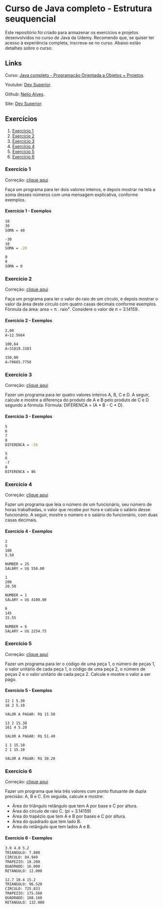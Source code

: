 # Curso de Java completo - Estrutura seuquencial

Este repositório foi criado para armazenar os exercícios e projetos desenvolvidos no curso de Java da Udemy. Recomendo que, se quiser ter acesso à experiência completa, inscreva-se no curso. Abaixo estão detalhes sobre o curso:

## Links

Curso: [Java completo - Programação Orientada a Objetos + Projetos](https://www.udemy.com/course/java-curso-completo/).

Youtube: [Dev Superior](https://www.youtube.com/@DevSuperior).

Github: [Nelio Alves](https://github.com/acenelio).

Site: [Dev Superior](https://devsuperior.com.br).

## Exercícios

1. [Exercício 1](#exercício-1)
1. [Exercício 2](#exercício-2)
1. [Exercício 3](#exercício-3)
1. [Exercício 4](#exercício-4)
1. [Exercício 5](#exercício-5)
1. [Exercício 6](#exercício-6)

### Exercício 1

Correção: [clique aqui](https://github.com/acenelio/nivelamento-java/blob/master/src/uri1003.java)

Faça um programa para ler dois valores inteiros, e depois mostrar na tela a soma desses números com uma mensagem explicativa, conforme exemplos.

#### Exercício 1 - Exemplos

```bash
10
30
SOMA = 40
```

```bash
-30
10
SOMA = -20
```

```bash
0
0
SOMA = 0
```

### Exercício 2

Correção: [clique aqui](https://github.com/acenelio/nivelamento-java/blob/master/src/uri1002.java)

Faça um programa para ler o valor do raio de um círculo, e depois mostrar o valor da área deste círculo com quatro casas decimais conforme exemplos. Fórmula da área: area = π . raio². Considere o valor de π = 3.14159.

#### Exercício 2 - Exemplos

```bash
2,00
A=12.5664
```

```bash
100,64
A=31819.3103
```

```bash
150,00
A=70685.7750
```

### Exercício 3

Correção: [clique aqui](https://github.com/acenelio/nivelamento-java/blob/master/src/uri1007.java)

Fazer um programa para ler quatro valores inteiros A, B, C e D. A seguir, calcule e mostre a diferença do produto de A e B pelo produto de C e D segundo a fórmula: Fórmula: DIFERENCA = (A \* B - C \* D).

#### Exercício 3 - Exemplos

```bash
5
6
7
8
DIFERENCA = -26
```

```bash
5
6
-7
8
DIFERENCA = 86
```

### Exercício 4

Correção: [clique aqui](https://github.com/acenelio/nivelamento-java/blob/master/src/uri1008.java)

Fazer um programa que leia o número de um funcionário, seu número de horas trabalhadas, o valor que recebe por hora e calcula o salário desse funcionário. A seguir, mostre o número e o salário do funcionário, com duas casas decimais.

#### Exercício 4 - Exemplos

```bash
2
5
100
5.50

NUMBER = 25
SALARY = U$ 550.00
```

```bash
1
200
20.50

NUMBER = 1
SALARY = U$ 4100.00
```

```bash
6
145
15.55

NUMBER = 6
SALARY = U$ 2254.75
```

### Exercício 5

Correção: [clique aqui](https://github.com/acenelio/nivelamento-java/blob/master/src/uri1010.java)

Fazer um programa para ler o código de uma peça 1, o número de peças 1, o valor unitário de cada peça 1, o código de uma peça 2, o número de peças 2 e o valor unitário de cada peça 2. Calcule e mostre o valor a ser pago.

#### Exercício 5 - Exemplos

```bash
12 1 5.30
16 2 5.10

VALOR A PAGAR: R$ 15.50
```

```bash
13 2 15.30
161 4 5.20

VALOR A PAGAR: R$ 51.40
```

```bash
1 1 15.10
2 1 15.10

VALOR A PAGAR: R$ 30.20
```

### Exercício 6

Correção: [clique aqui](https://github.com/acenelio/nivelamento-java/blob/master/src/uri1012.java)

Fazer um programa que leia três valores com ponto flutuante de dupla precisão: A, B e C. Em seguida, calcule e mostre:

- Área do triângulo retângulo que tem A por base e C por altura.
- Área do círculo de raio C. (pi = 3.14159)
- Área do trapézio que tem A e B por bases e C por altura.
- Área do quadrado que tem lado B.
- Área do retângulo que tem lados A e B.

#### Exercício 6 - Exemplos

```bash
3.0 4.0 5.2
TRIANGULO: 7.800
CIRCULO: 84.949
TRAPEZIO: 18.200
QUADRADO: 16.000
RETANGULO: 12.000 
```

```bash
12.7 10.4 15.2
TRIANGULO: 96.520
CIRCULO: 725.833
TRAPEZIO: 175.560
QUADRADO: 108.160
RETANGULO: 132.080 
```
